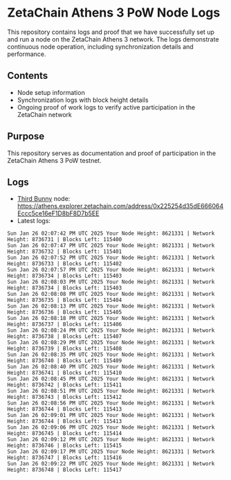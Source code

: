 # ZetaChain Athens 3 PoW Node Logs
This repository contains logs and proof that we have successfully set up and run a node on the ZetaChain Athens 3 network. The logs demonstrate continuous node operation, including synchronization details and performance.

## Contents
- Node setup information
- Synchronization logs with block height details
- Ongoing proof of work logs to verify active participation in the ZetaChain network

## Purpose
This repository serves as documentation and proof of participation in the ZetaChain Athens 3 PoW testnet.

## Logs

- [Third Bunny](https://thirdbunny.xyz/) node: https://athens.explorer.zetachain.com/address/0x225254d35dE666064Eccc5ce16eF1D8bF8D7b5EE
- Latest logs:
```
Sun Jan 26 02:07:42 PM UTC 2025 Your Node Height: 8621331 | Network Height: 8736731 | Blocks Left: 115400
Sun Jan 26 02:07:47 PM UTC 2025 Your Node Height: 8621331 | Network Height: 8736732 | Blocks Left: 115401
Sun Jan 26 02:07:52 PM UTC 2025 Your Node Height: 8621331 | Network Height: 8736733 | Blocks Left: 115402
Sun Jan 26 02:07:57 PM UTC 2025 Your Node Height: 8621331 | Network Height: 8736734 | Blocks Left: 115403
Sun Jan 26 02:08:03 PM UTC 2025 Your Node Height: 8621331 | Network Height: 8736734 | Blocks Left: 115403
Sun Jan 26 02:08:08 PM UTC 2025 Your Node Height: 8621331 | Network Height: 8736735 | Blocks Left: 115404
Sun Jan 26 02:08:13 PM UTC 2025 Your Node Height: 8621331 | Network Height: 8736736 | Blocks Left: 115405
Sun Jan 26 02:08:18 PM UTC 2025 Your Node Height: 8621331 | Network Height: 8736737 | Blocks Left: 115406
Sun Jan 26 02:08:24 PM UTC 2025 Your Node Height: 8621331 | Network Height: 8736738 | Blocks Left: 115407
Sun Jan 26 02:08:29 PM UTC 2025 Your Node Height: 8621331 | Network Height: 8736739 | Blocks Left: 115408
Sun Jan 26 02:08:35 PM UTC 2025 Your Node Height: 8621331 | Network Height: 8736740 | Blocks Left: 115409
Sun Jan 26 02:08:40 PM UTC 2025 Your Node Height: 8621331 | Network Height: 8736741 | Blocks Left: 115410
Sun Jan 26 02:08:45 PM UTC 2025 Your Node Height: 8621331 | Network Height: 8736742 | Blocks Left: 115411
Sun Jan 26 02:08:51 PM UTC 2025 Your Node Height: 8621331 | Network Height: 8736743 | Blocks Left: 115412
Sun Jan 26 02:08:56 PM UTC 2025 Your Node Height: 8621331 | Network Height: 8736744 | Blocks Left: 115413
Sun Jan 26 02:09:01 PM UTC 2025 Your Node Height: 8621331 | Network Height: 8736744 | Blocks Left: 115413
Sun Jan 26 02:09:06 PM UTC 2025 Your Node Height: 8621331 | Network Height: 8736745 | Blocks Left: 115414
Sun Jan 26 02:09:12 PM UTC 2025 Your Node Height: 8621331 | Network Height: 8736746 | Blocks Left: 115415
Sun Jan 26 02:09:17 PM UTC 2025 Your Node Height: 8621331 | Network Height: 8736747 | Blocks Left: 115416
Sun Jan 26 02:09:22 PM UTC 2025 Your Node Height: 8621331 | Network Height: 8736748 | Blocks Left: 115417
```
